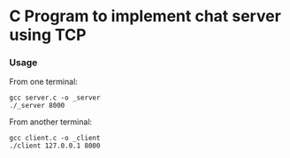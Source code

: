 # C Program to implement chat server using TCP

### Usage


From one terminal:

```
gcc server.c -o _server
./_server 8000
```

From another terminal:

```
gcc client.c -o _client
./client 127.0.0.1 8000
```
